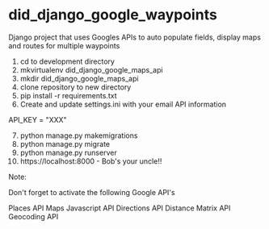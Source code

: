 # did_django_google_waypoints
Django project that uses Googles APIs to auto populate fields, display maps and routes for multiple waypoints

1) cd to development directory
2) mkvirtualenv did_django_google_maps_api
3) mkdir did_django_google_maps_api
4) clone repository to new directory
5) pip install -r requirements.txt
6) Create and update settings.ini with your email API information

API_KEY = "XXX"


7) python manage.py makemigrations
8) python manage.py migrate
9) python manage.py runserver
10) https://localhost:8000 - Bob's your uncle!! 

Note: 

Don't forget to activate the following Google API's

Places API
Maps Javascript API
Directions API
Distance Matrix API
Geocoding API


